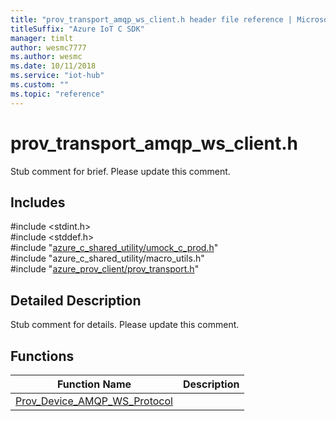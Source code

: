 ```yaml
---                             
title: "prov_transport_amqp_ws_client.h header file reference | Microsoft Docs" 
titleSuffix: "Azure IoT C SDK"            
manager: timlt                 
author: wesmc7777              
ms.author: wesmc               
ms.date: 10/11/2018                    
ms.service: "iot-hub"             
ms.custom: ""                
ms.topic: "reference"        
---                            
```


# prov_transport_amqp_ws_client.h 

Stub comment for brief. Please update this comment.

## Includes

\#include <stdint.h>  
\#include <stddef.h>  
\#include "[azure_c_shared_utility/umock_c_prod.h](umock-c-prod-h.md)"  
\#include "azure_c_shared_utility/macro_utils.h"  
\#include "[azure_prov_client/prov_transport.h](prov-transport-h.md)"  

## Detailed Description

Stub comment for details. Please update this comment.

## Functions

Function Name                  | Description                                
--------------------------------|---------------------------------------------
[Prov_Device_AMQP_WS_Protocol](./prov-transport-amqp-ws-client-h/prov-device-amqp-ws-protocol.md)            | 

